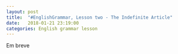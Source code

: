 ```yaml
---
layout: post
title:  "#EnglishGrammar, Lesson two - The Indefinite Article"
date:   2018-01-21 23:19:00
categories: English grammar lesson
---
```


Em breve